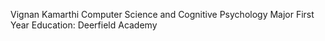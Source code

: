 Vignan Kamarthi
Computer Science and Cognitive Psychology Major
First Year
Education: Deerfield Academy
